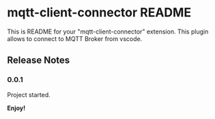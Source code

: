 
# mqtt-client-connector README

This is README for your "mqtt-client-connector" extension. This plugin allows to connect to MQTT Broker from vscode.

## Release Notes

### 0.0.1

Project started.

**Enjoy!**
